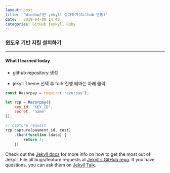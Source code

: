 ```yaml
---
layout: post
title:  "Window기반 jekyll 설치하기(Github 연동)"
date:   2019-04-08 14:40
categories: GitHub jeykyll Ruby
---
```

### 윈도우 기반 지킬 설치하기

<hr/>

#### What I learned today

- github repository 생성

- jekyll Theme 선택 후 fork 진행  테마는 아래 클릭

  [http://jekyllthemes.org/]: 여기

  



```javascript
const Razorpay = require('razorpay');

let rzp = Razorpay({
	key_id: 'KEY_ID',
	secret: 'name'
});

// capture request
rzp.capture(payment_id, cost)
	.then(function (data) {
		return 2;
	})
```

Check out the [Jekyll docs][jekyll-docs] for more info on how to get the most out of Jekyll. File all bugs/feature requests at [Jekyll’s GitHub repo][jekyll-gh]. If you have questions, you can ask them on [Jekyll Talk][jekyll-talk].

[jekyll-docs]: https://jekyllrb.com/docs/home
[jekyll-gh]:   https://github.com/jekyll/jekyll
[jekyll-talk]: https://talk.jekyllrb.com/
